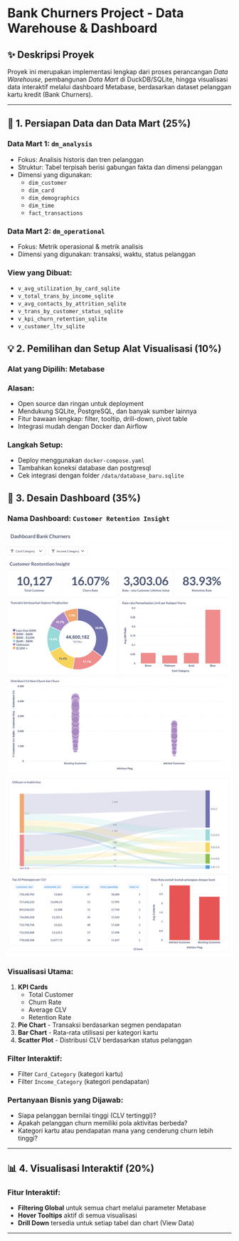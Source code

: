 # Bank Churners Project - Data Warehouse & Dashboard

## ✨ Deskripsi Proyek

Proyek ini merupakan implementasi lengkap dari proses perancangan *Data Warehouse*, pembangunan *Data Mart* di DuckDB/SQLite, hingga visualisasi data interaktif melalui dashboard Metabase, berdasarkan dataset pelanggan kartu kredit (Bank Churners).

---

## 📂 1. Persiapan Data dan Data Mart (25%)

### Data Mart 1: `dm_analysis`
- Fokus: Analisis historis dan tren pelanggan
- Struktur: Tabel terpisah berisi gabungan fakta dan dimensi pelanggan
- Dimensi yang digunakan:
  - `dim_customer`
  - `dim_card`
  - `dim_demographics`
  - `dim_time`
  - `fact_transactions`

### Data Mart 2: `dm_operational`
- Fokus: Metrik operasional & metrik analisis
- Dimensi yang digunakan: transaksi, waktu, status pelanggan

### View yang Dibuat:
- `v_avg_utilization_by_card_sqlite`
- `v_total_trans_by_income_sqlite`
- `v_avg_contacts_by_attrition_sqlite`
- `v_trans_by_customer_status_sqlite`
- `v_kpi_churn_retention_sqlite`
- `v_customer_ltv_sqlite`



## 💡 2. Pemilihan dan Setup Alat Visualisasi (10%)

### Alat yang Dipilih: **Metabase**

### Alasan:
- Open source dan ringan untuk deployment
- Mendukung SQLite, PostgreSQL, dan banyak sumber lainnya
- Fitur bawaan lengkap: filter, tooltip, drill-down, pivot table
- Integrasi mudah dengan Docker dan Airflow

### Langkah Setup:
- Deploy menggunakan `docker-compose.yaml`
- Tambahkan koneksi database dan postgresql
- Cek integrasi dengan folder `/data/database_baru.sqlite`


## 🎨 3. Desain Dashboard (35%)

### Nama Dashboard: `Customer Retention Insight`

![Dashboard Preview](https://github.com/otherlife-code/DWIB_Final-Project/raw/main/Progress%20Milestone%203_Visualisasi%20Data/Asset/Dashboard_1.png)
![Dashboard Preview_2](https://github.com/otherlife-code/DWIB_Final-Project/blob/main/Progress%20Milestone%203_Visualisasi%20Data/Asset/Dashboard_2.png)

### Visualisasi Utama:
1. **KPI Cards**
   - Total Customer
   - Churn Rate
   - Average CLV
   - Retention Rate
2. **Pie Chart** - Transaksi berdasarkan segmen pendapatan
3. **Bar Chart** - Rata-rata utilisasi per kategori kartu
4. **Scatter Plot** - Distribusi CLV berdasarkan status pelanggan

### Filter Interaktif:
- Filter `Card_Category` (kategori kartu)
- Filter `Income_Category` (kategori pendapatan)

### Pertanyaan Bisnis yang Dijawab:
- Siapa pelanggan bernilai tinggi (CLV tertinggi)?
- Apakah pelanggan churn memiliki pola aktivitas berbeda?
- Kategori kartu atau pendapatan mana yang cenderung churn lebih tinggi?

---

## 📊 4. Visualisasi Interaktif (20%)

### Fitur Interaktif:
- **Filtering Global** untuk semua chart melalui parameter Metabase
- **Hover Tooltips** aktif di semua visualisasi
- **Drill Down** tersedia untuk setiap tabel dan chart (View Data)

---
